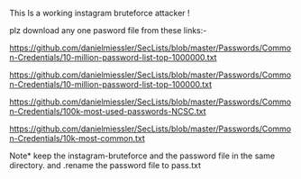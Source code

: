 This Is a working instagram bruteforce attacker !

plz download any one pasword file from these links:-

https://github.com/danielmiessler/SecLists/blob/master/Passwords/Common-Credentials/10-million-password-list-top-1000000.txt

https://github.com/danielmiessler/SecLists/blob/master/Passwords/Common-Credentials/10-million-password-list-top-100000.txt

https://github.com/danielmiessler/SecLists/blob/master/Passwords/Common-Credentials/100k-most-used-passwords-NCSC.txt

https://github.com/danielmiessler/SecLists/blob/master/Passwords/Common-Credentials/10k-most-common.txt

Note* keep the instagram-bruteforce and the password file in the same directory. and .rename the password file to pass.txt

